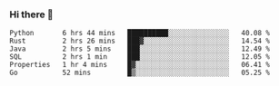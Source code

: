 ### Hi there 👋

<!--
**AXEwiges/AXEwiges** is a ✨ _special_ ✨ repository because its `README.md` (this file) appears on your GitHub profile.

Here are some ideas to get you started:

- 🔭 I’m currently working on ...
- 🌱 I’m currently learning ...
- 👯 I’m looking to collaborate on ...
- 🤔 I’m looking for help with ...
- 💬 Ask me about ...
- 📫 How to reach me: ...
- 😄 Pronouns: ...
- ⚡ Fun fact: ...
-->
<!--START_SECTION:waka-->

```text
Python       6 hrs 44 mins   ██████████░░░░░░░░░░░░░░░   40.08 %
Rust         2 hrs 26 mins   ███▓░░░░░░░░░░░░░░░░░░░░░   14.54 %
Java         2 hrs 5 mins    ███░░░░░░░░░░░░░░░░░░░░░░   12.49 %
SQL          2 hrs 1 min     ███░░░░░░░░░░░░░░░░░░░░░░   12.05 %
Properties   1 hr 4 mins     █▓░░░░░░░░░░░░░░░░░░░░░░░   06.41 %
Go           52 mins         █▒░░░░░░░░░░░░░░░░░░░░░░░   05.25 %
```

<!--END_SECTION:waka-->

